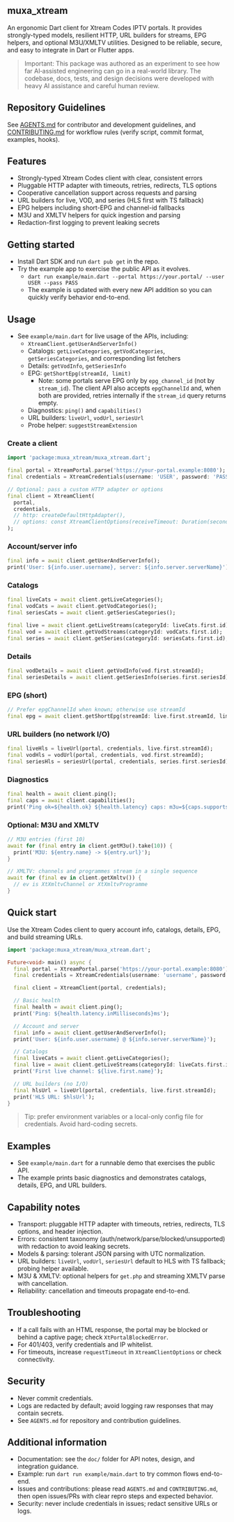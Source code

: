 <!--
This README describes the package. If you publish this package to pub.dev,
this README's contents appear on the landing page for your package.

For information about how to write a good package README, see the guide for
[writing package pages](https://dart.dev/tools/pub/writing-package-pages).

For general information about developing packages, see the Dart guide for
[creating packages](https://dart.dev/guides/libraries/create-packages)
and the Flutter guide for
[developing packages and plugins](https://flutter.dev/to/develop-packages).
-->

## muxa_xtream

An ergonomic Dart client for Xtream Codes IPTV portals. It provides strongly-typed models, resilient HTTP, URL builders for streams, EPG helpers, and optional M3U/XMLTV utilities. Designed to be reliable, secure, and easy to integrate in Dart or Flutter apps.

> Important: This package was authored as an experiment to see how far AI‑assisted engineering can go in a real-world library. The codebase, docs, tests, and design decisions were developed with heavy AI assistance and careful human review.

## Repository Guidelines

See [AGENTS.md](AGENTS.md) for contributor and development guidelines, and [CONTRIBUTING.md](CONTRIBUTING.md) for workflow rules (verify script, commit format, examples, hooks).

## Features

- Strongly-typed Xtream Codes client with clear, consistent errors
- Pluggable HTTP adapter with timeouts, retries, redirects, TLS options
- Cooperative cancellation support across requests and parsing
- URL builders for live, VOD, and series (HLS first with TS fallback)
- EPG helpers including short-EPG and channel-id fallbacks
- M3U and XMLTV helpers for quick ingestion and parsing
- Redaction-first logging to prevent leaking secrets

## Getting started

- Install Dart SDK and run `dart pub get` in the repo.
- Try the example app to exercise the public API as it evolves.
  - `dart run example/main.dart --portal https://your.portal/ --user USER --pass PASS`
  - The example is updated with every new API addition so you can quickly verify behavior end-to-end.

## Usage

- See `example/main.dart` for live usage of the APIs, including:
  - `XtreamClient.getUserAndServerInfo()`
  - Catalogs: `getLiveCategories`, `getVodCategories`, `getSeriesCategories`, and corresponding list fetchers
  - Details: `getVodInfo`, `getSeriesInfo`
  - EPG: `getShortEpg(streamId, limit)`
    - Note: some portals serve EPG only by `epg_channel_id` (not by `stream_id`).
      The client API also accepts `epgChannelId` and, when both are provided, retries internally if the `stream_id` query returns empty.
  - Diagnostics: `ping()` and `capabilities()`
  - URL builders: `liveUrl`, `vodUrl`, `seriesUrl`
  - Probe helper: `suggestStreamExtension`

### Create a client

```dart
import 'package:muxa_xtream/muxa_xtream.dart';

final portal = XtreamPortal.parse('https://your-portal.example:8080');
final credentials = XtreamCredentials(username: 'USER', password: 'PASS');

// Optional: pass a custom HTTP adapter or options
final client = XtreamClient(
  portal,
  credentials,
  // http: createDefaultHttpAdapter(),
  // options: const XtreamClientOptions(receiveTimeout: Duration(seconds: 20)),
);
```

### Account/server info

```dart
final info = await client.getUserAndServerInfo();
print('User: ${info.user.username}, server: ${info.server.serverName}');
```

### Catalogs

```dart
final liveCats = await client.getLiveCategories();
final vodCats = await client.getVodCategories();
final seriesCats = await client.getSeriesCategories();

final live = await client.getLiveStreams(categoryId: liveCats.first.id);
final vod = await client.getVodStreams(categoryId: vodCats.first.id);
final series = await client.getSeries(categoryId: seriesCats.first.id);
```

### Details

```dart
final vodDetails = await client.getVodInfo(vod.first.streamId);
final seriesDetails = await client.getSeriesInfo(series.first.seriesId);
```

### EPG (short)

```dart
// Prefer epgChannelId when known; otherwise use streamId
final epg = await client.getShortEpg(streamId: live.first.streamId, limit: 5);
```

### URL builders (no network I/O)

```dart
final liveHls = liveUrl(portal, credentials, live.first.streamId);
final vodHls = vodUrl(portal, credentials, vod.first.streamId);
final seriesHls = seriesUrl(portal, credentials, series.first.seriesId);
```

### Diagnostics

```dart
final health = await client.ping();
final caps = await client.capabilities();
print('Ping ok=${health.ok} ${health.latency} caps: m3u=${caps.supportsM3u}');
```

### Optional: M3U and XMLTV

```dart
// M3U entries (first 10)
await for (final entry in client.getM3u().take(10)) {
  print('M3U: ${entry.name} -> ${entry.url}');
}

// XMLTV: channels and programmes stream in a single sequence
await for (final ev in client.getXmltv()) {
  // ev is XtXmltvChannel or XtXmltvProgramme
}
```

## Quick start

Use the Xtream Codes client to query account info, catalogs, details, EPG, and build streaming URLs.

```dart
import 'package:muxa_xtream/muxa_xtream.dart';

Future<void> main() async {
  final portal = XtreamPortal.parse('https://your-portal.example:8080');
  final credentials = XtreamCredentials(username: 'username', password: 'password');

  final client = XtreamClient(portal, credentials);

  // Basic health
  final health = await client.ping();
  print('Ping: ${health.latency.inMilliseconds}ms');

  // Account and server
  final info = await client.getUserAndServerInfo();
  print('User: ${info.user.username} @ ${info.server.serverName}');

  // Catalogs
  final liveCats = await client.getLiveCategories();
  final live = await client.getLiveStreams(categoryId: liveCats.first.id);
  print('First live channel: ${live.first.name}');

  // URL builders (no I/O)
  final hlsUrl = liveUrl(portal, credentials, live.first.streamId);
  print('HLS URL: $hlsUrl');
}
```

> Tip: prefer environment variables or a local-only config file for credentials. Avoid hard-coding secrets.

## Examples

- See `example/main.dart` for a runnable demo that exercises the public API.
- The example prints basic diagnostics and demonstrates catalogs, details, EPG, and URL builders.

## Capability notes

- Transport: pluggable HTTP adapter with timeouts, retries, redirects, TLS options, and header injection.
- Errors: consistent taxonomy (auth/network/parse/blocked/unsupported) with redaction to avoid leaking secrets.
- Models & parsing: tolerant JSON parsing with UTC normalization.
- URL builders: `liveUrl`, `vodUrl`, `seriesUrl` default to HLS with TS fallback; probing helper available.
- M3U & XMLTV: optional helpers for `get.php` and streaming XMLTV parse with cancellation.
- Reliability: cancellation and timeouts propagate end-to-end.

## Troubleshooting

- If a call fails with an HTML response, the portal may be blocked or behind a captive page; check `XtPortalBlockedError`.
- For 401/403, verify credentials and IP whitelist.
- For timeouts, increase `requestTimeout` in `XtreamClientOptions` or check connectivity.

## Security

- Never commit credentials.
- Logs are redacted by default; avoid logging raw responses that may contain secrets.
- See `AGENTS.md` for repository and contribution guidelines.

## Additional information

- Documentation: see the `doc/` folder for API notes, design, and integration guidance.
- Example: run `dart run example/main.dart` to try common flows end-to-end.
- Issues and contributions: please read `AGENTS.md` and `CONTRIBUTING.md`, then open issues/PRs with clear repro steps and expected behavior.
- Security: never include credentials in issues; redact sensitive URLs or logs.
